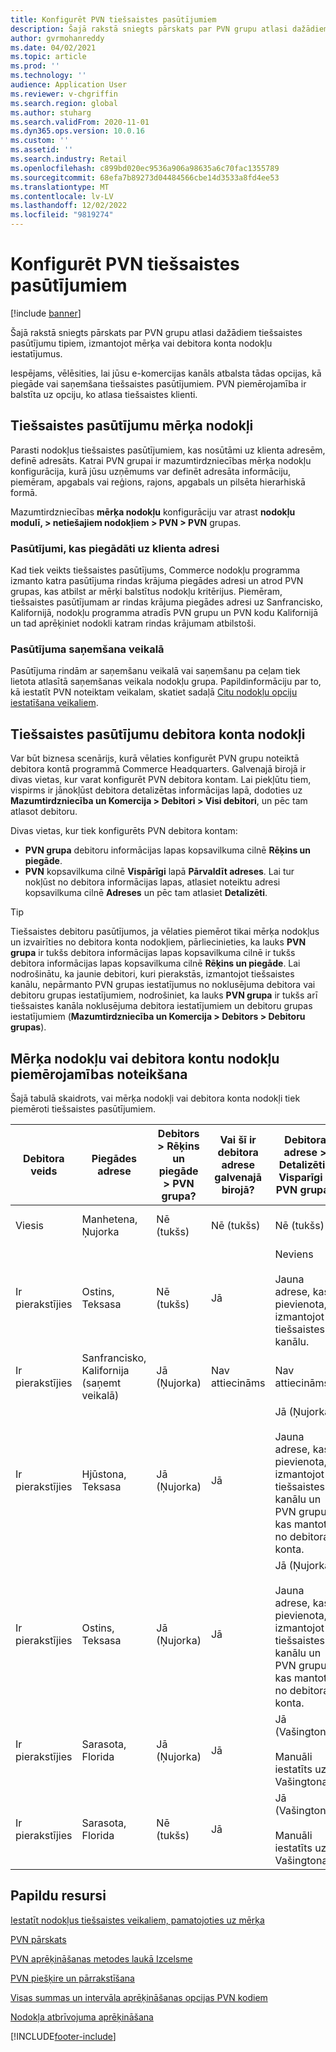 ```yaml
---
title: Konfigurēt PVN tiešsaistes pasūtījumiem
description: Šajā rakstā sniegts pārskats par PVN grupu atlasi dažādiem tiešsaistes pasūtījumu tipiem Dynamics 365 Commerce.
author: gvrmohanreddy
ms.date: 04/02/2021
ms.topic: article
ms.prod: ''
ms.technology: ''
audience: Application User
ms.reviewer: v-chgriffin
ms.search.region: global
ms.author: stuharg
ms.search.validFrom: 2020-11-01
ms.dyn365.ops.version: 10.0.16
ms.custom: ''
ms.assetid: ''
ms.search.industry: Retail
ms.openlocfilehash: c899bd020ec9536a906a98635a6c70fac1355789
ms.sourcegitcommit: 68efa7b89273d04484566cbe14d3533a8fd4ee53
ms.translationtype: MT
ms.contentlocale: lv-LV
ms.lasthandoff: 12/02/2022
ms.locfileid: "9819274"
---
```

# <a name="configure-sales-tax-for-online-orders"></a>Konfigurēt PVN tiešsaistes pasūtījumiem

[!include [banner](includes/banner.md)]

Šajā rakstā sniegts pārskats par PVN grupu atlasi dažādiem tiešsaistes pasūtījumu tipiem, izmantojot mērķa vai debitora konta nodokļu iestatījumus. 

Iespējams, vēlēsities, lai jūsu e-komercijas kanāls atbalsta tādas opcijas, kā piegāde vai saņemšana tiešsaistes pasūtījumiem. PVN piemērojamība ir balstīta uz opciju, ko atlasa tiešsaistes klienti. 

## <a name="destination-based-taxes-for-online-orders"></a>Tiešsaistes pasūtījumu mērķa nodokļi

Parasti nodokļus tiešsaistes pasūtījumiem, kas nosūtāmi uz klienta adresēm, definē adresāts. Katrai PVN grupai ir mazumtirdzniecības mērķa nodokļu konfigurācija, kurā jūsu uzņēmums var definēt adresāta informāciju, piemēram, apgabals vai reģions, rajons, apgabals un pilsēta hierarhiskā formā.

Mazumtirdzniecības **mērķa nodokļu** konfigurāciju var atrast **nodokļu modulī, > netiešajiem nodokļiem > PVN > PVN** grupas.

### <a name="orders-delivered-to-customer-address"></a>Pasūtījumi, kas piegādāti uz klienta adresi

Kad tiek veikts tiešsaistes pasūtījums, Commerce nodokļu programma izmanto katra pasūtījuma rindas krājuma piegādes adresi un atrod PVN grupas, kas atbilst ar mērķi balstītus nodokļu kritērijus. Piemēram, tiešsaistes pasūtījumam ar rindas krājuma piegādes adresi uz Sanfrancisko, Kalifornijā, nodokļu programma atradīs PVN grupu un PVN kodu Kalifornijā un tad aprēķiniet nodokli katram rindas krājumam atbilstoši.

### <a name="order-pick-up-in-store"></a>Pasūtījuma saņemšana veikalā

Pasūtījuma rindām ar saņemšanu veikalā vai saņemšanu pa ceļam tiek lietota atlasītā saņemšanas veikala nodokļu grupa. Papildinformāciju par to, kā iestatīt PVN noteiktam veikalam, skatiet sadaļā [Citu nodokļu opciju iestatīšana veikaliem](/dynamicsax-2012/appuser-itpro/set-other-tax-options-for-stores).

## <a name="customer-account-based-taxes-for-online-orders"></a>Tiešsaistes pasūtījumu debitora konta nodokļi

Var būt biznesa scenārijs, kurā vēlaties konfigurēt PVN grupu noteiktā debitora kontā programmā Commerce Headquarters. Galvenajā birojā ir divas vietas, kur varat konfigurēt PVN debitora kontam. Lai piekļūtu tiem, vispirms ir jānokļūst debitora detalizētas informācijas lapā, dodoties uz **Mazumtirdzniecība un Komercija \> Debitori \> Visi debitori**, un pēc tam atlasot debitoru.

Divas vietas, kur tiek konfigurēts PVN debitora kontam:

- **PVN grupa** debitoru informācijas lapas kopsavilkuma cilnē **Rēķins un piegāde**. 
- **PVN** kopsavilkuma cilnē **Vispārīgi** lapā **Pārvaldīt adreses**. Lai tur nokļūst no debitora informācijas lapas, atlasiet noteiktu adresi kopsavilkuma cilnē **Adreses** un pēc tam atlasiet **Detalizēti**.

> [!TIP]
> Tiešsaistes debitoru pasūtījumos, ja vēlaties piemērot tikai mērķa nodokļus un izvairīties no debitora konta nodokļiem, pārliecinieties, ka lauks **PVN grupa** ir tukšs debitora informācijas lapas kopsavilkuma cilnē ir tukšs debitora informācijas lapas kopsavilkuma cilnē **Rēķins un piegāde**. Lai nodrošinātu, ka jaunie debitori, kuri pierakstās, izmantojot tiešsaistes kanālu, nepārmanto PVN grupas iestatījumus no noklusējuma debitora vai debitoru grupas iestatījumiem, nodrošiniet, ka lauks **PVN grupa** ir tukšs arī tiešsaistes kanāla noklusējuma debitora iestatījumiem un debitoru grupas iestatījumiem (**Mazumtirdzniecība un Komercija \> Debitors \> Debitoru grupas**).

## <a name="determine-destination-based-tax-or-customer-account-based-tax-applicability"></a>Mērķa nodokļu vai debitora kontu nodokļu piemērojamības noteikšana 

Šajā tabulā skaidrots, vai mērķa nodokļi vai debitora konta nodokļi tiek piemēroti tiešsaistes pasūtījumiem. 

| Debitora veids | Piegādes adrese                   | Debitors > Rēķins un piegāde > PVN grupa? | Vai šī ir debitora adrese galvenajā birojā? | Debitora adrese > Detalizēti> Visparīgi > PVN grupa?                                              | Lietotā PVN grupa      |
|---------------|------------------------------------|-----------------------------------------------------|-----------------------------------|--------------------------------------------------------------------------------------------------------|------------------------------|
| Viesis         | Manhetena, Ņujorka                      | Nē (tukšs)                                                | Nē (tukšs)                              | Nē (tukšs)                                                                                                   | Ņujorka (mērķa nodokļi) |
| Ir pierakstījies     | Ostins, Teksasa                          | Nē (tukšs)                                             | Jā                               | Neviens<br/><br/>Jauna adrese, kas pievienota, izmantojot tiešsaistes kanālu.                                                            | Teksasa (mērķa nodokļi) |
| Ir pierakstījies     | Sanfrancisko, Kalifornija (saņemt veikalā) | Jā (Ņujorka)                                            | Nav attiecināms                              | Nav attiecināms                                                                                                    | Kalifornija (mērķa nodokļi) |
| Ir pierakstījies     | Hjūstona, Teksasa                         | Jā (Ņujorka)                                            | Jā                               | Jā (Ņujorka)<br/><br/>Jauna adrese, kas pievienota, izmantojot tiešsaistes kanālu un PVN grupu, kas mantota no debitora konta. | Ņujorka (debitora konta nodokļi)  |
| Ir pierakstījies     | Ostins, Teksasa                          | Jā (Ņujorka)                                            | Jā                               | Jā (Ņujorka)<br/><br/>Jauna adrese, kas pievienota, izmantojot tiešsaistes kanālu un PVN grupu, kas mantota no debitora konta. | Ņujorka (debitora konta nodokļi)  |
| Ir pierakstījies     | Sarasota, Florida                       | Jā (Ņujorka)                                            | Jā                               | Jā (Vašingtona)<br/><br/>Manuāli iestatīts uz Vašingtona.                                                                          | Vašingtona (debitora konta nodokļi)  |
| Ir pierakstījies     | Sarasota, Florida                       | Nē (tukšs)                                                | Jā                               | Jā (Vašingtona)<br/><br/>Manuāli iestatīts uz Vašingtona.                                                                          | Vašingtona (debitora konta nodokļi)  |

## <a name="additional-resources"></a>Papildu resursi

[Iestatīt nodokļus tiešsaistes veikaliem, pamatojoties uz mērķa](/dynamicsax-2012/appuser-itpro/set-up-taxes-for-online-stores-based-on-destination)

[PVN pārskats](../finance/general-ledger/indirect-taxes-overview.md?toc=%2fdynamics365%2fcommerce%2ftoc.json) 

[PVN aprēķināšanas metodes laukā Izcelsme](../finance/general-ledger/sales-tax-calculation-methods-origin-field.md?toc=%2fdynamics365%2fcommerce%2ftoc.json) 

[PVN piešķire un pārrakstīšana](../supply-chain/procurement/tasks/sales-tax-assignment-overrides.md?toc=%2fdynamics365%2fcommerce%2ftoc.json) 

[Visas summas un intervāla aprēķināšanas opcijas PVN kodiem](../finance/general-ledger/whole-amount-interval-options-sales-tax-codes.md?toc=%2fdynamics365%2fcommerce%2ftoc.json) 

[Nodokļa atbrīvojuma aprēķināšana](tax-exempt-price-inclusive.md) 



[!INCLUDE[footer-include](../includes/footer-banner.md)]
